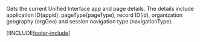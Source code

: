 Gets the current Unified Interface app and page details. The details include application ID(appid), pageType(pageType), record ID(id), organization geography (orgGeo) and session navigation type (navigationType).

[!INCLUDE[footer-include](../../../../../../includes/footer-banner.md)]